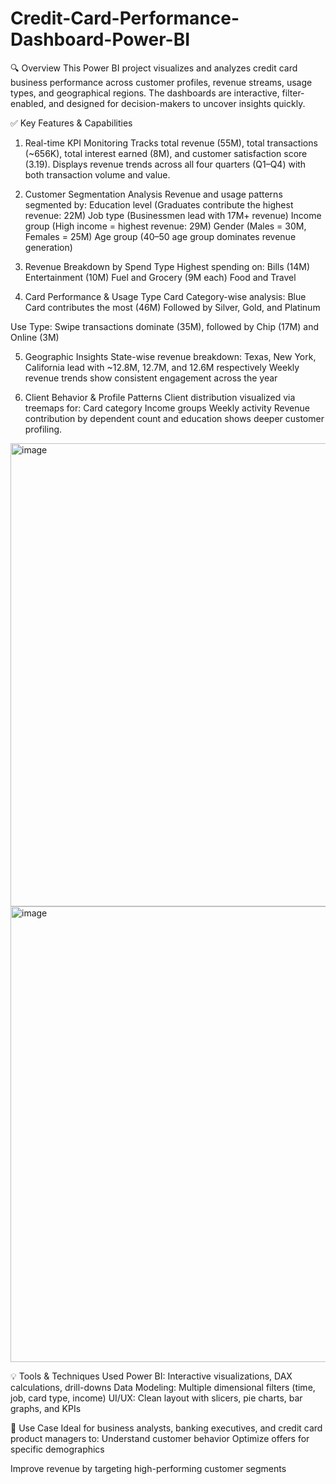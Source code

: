 # Credit-Card-Performance-Dashboard-Power-BI

🔍 Overview
This Power BI project visualizes and analyzes credit card business performance across customer profiles, revenue streams, usage types, and geographical regions. The dashboards are interactive, filter-enabled, and designed for decision-makers to uncover insights quickly.

✅ Key Features & Capabilities
1. Real-time KPI Monitoring
Tracks total revenue (55M), total transactions (~656K), total interest earned (8M), and customer satisfaction score (3.19).
Displays revenue trends across all four quarters (Q1–Q4) with both transaction volume and value.

2. Customer Segmentation Analysis
Revenue and usage patterns segmented by:
Education level (Graduates contribute the highest revenue: 22M)
Job type (Businessmen lead with 17M+ revenue)
Income group (High income = highest revenue: 29M)
Gender (Males = 30M, Females = 25M)
Age group (40–50 age group dominates revenue generation)

3. Revenue Breakdown by Spend Type
Highest spending on:
Bills (14M)
Entertainment (10M)
Fuel and Grocery (9M each)
Food and Travel

4. Card Performance & Usage Type
Card Category-wise analysis:
Blue Card contributes the most (46M)
Followed by Silver, Gold, and Platinum

Use Type:
Swipe transactions dominate (35M), followed by Chip (17M) and Online (3M)

5. Geographic Insights
State-wise revenue breakdown:
Texas, New York, California lead with ~12.8M, 12.7M, and 12.6M respectively
Weekly revenue trends show consistent engagement across the year

6. Client Behavior & Profile Patterns
Client distribution visualized via treemaps for:
Card category
Income groups
Weekly activity
Revenue contribution by dependent count and education shows deeper customer profiling.

<img width="1327" height="741" alt="image" src="https://github.com/user-attachments/assets/2163bc21-530b-4da6-a1ea-c66e8073dadf" />


<img width="1327" height="729" alt="image" src="https://github.com/user-attachments/assets/2f541bc2-2249-4643-ae39-5d2fc3a6a22e" />

💡 Tools & Techniques Used
Power BI: Interactive visualizations, DAX calculations, drill-downs
Data Modeling: Multiple dimensional filters (time, job, card type, income)
UI/UX: Clean layout with slicers, pie charts, bar graphs, and KPIs

📁 Use Case
Ideal for business analysts, banking executives, and credit card product managers to:
Understand customer behavior
Optimize offers for specific demographics

Improve revenue by targeting high-performing customer segments


